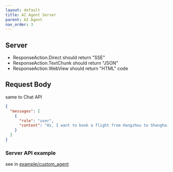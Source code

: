 ```yaml
---
layout: default
title: AI Agent Server 
parent: AI Agent
nav_order: 3
---
```


## Server

- ResponseAction.Direct should return "SSE<String>"
- ResponseAction.TextChunk should return "JSON"
- ResponseAction.WebView should return "HTML" code

## Request Body

same to Chat API

```json
{
  "messages": [
    {
      "role": "user",
      "content": "Hi, I want to book a flight from Hangzhou to Shanghai."
    }
  ]
}
```

### Server API example

see in [example/custom_agent](https://github.com/unit-mesh/auto-dev/tree/master/example/custom_agent)

